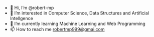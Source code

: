 - 👋 Hi, I’m @robert-mp
- 👀 I’m interested in Computer Science, Data Structures and Artificial Intellgence
- 🌱 I’m currently learning Machine Learning and Web Programming
- 📫 How to reach me robertmp999@gmai.com

<!---
robert-mp/robert-mp is a ✨ special ✨ repository because its `README.md` (this file) appears on your GitHub profile.
You can click the Preview link to take a look at your changes.
--->
